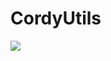 # CordyUtils
[![](https://jitpack.io/v/CordyHo/CordyUtils.svg)](https://jitpack.io/#CordyHo/CordyUtils)
